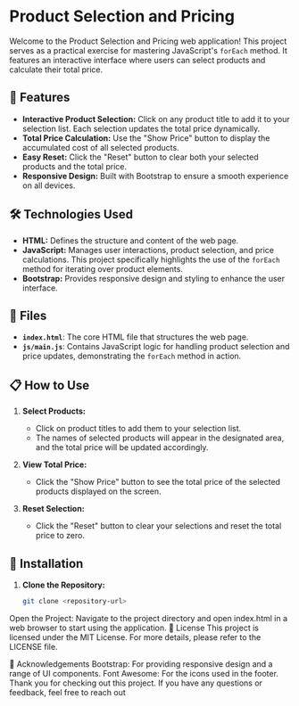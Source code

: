 # Product Selection and Pricing

Welcome to the Product Selection and Pricing web application! This project serves as a practical exercise for mastering JavaScript's `forEach` method. It features an interactive interface where users can select products and calculate their total price.

## 🚀 Features

- **Interactive Product Selection:** Click on any product title to add it to your selection list. Each selection updates the total price dynamically.
- **Total Price Calculation:** Use the "Show Price" button to display the accumulated cost of all selected products.
- **Easy Reset:** Click the "Reset" button to clear both your selected products and the total price.
- **Responsive Design:** Built with Bootstrap to ensure a smooth experience on all devices.

## 🛠 Technologies Used

- **HTML:** Defines the structure and content of the web page.
- **JavaScript:** Manages user interactions, product selection, and price calculations. This project specifically highlights the use of the `forEach` method for iterating over product elements.
- **Bootstrap:** Provides responsive design and styling to enhance the user interface.

## 📁 Files

- **`index.html`**: The core HTML file that structures the web page.
- **`js/main.js`**: Contains JavaScript logic for handling product selection and price updates, demonstrating the `forEach` method in action.

## 📋 How to Use

1. **Select Products:**
   - Click on product titles to add them to your selection list.
   - The names of selected products will appear in the designated area, and the total price will be updated accordingly.

2. **View Total Price:**
   - Click the "Show Price" button to see the total price of the selected products displayed on the screen.

3. **Reset Selection:**
   - Click the "Reset" button to clear your selections and reset the total price to zero.

## 🔧 Installation

1. **Clone the Repository:**
   ```bash
   git clone <repository-url>
Open the Project:
Navigate to the project directory and open index.html in a web browser to start using the application.
📜 License
This project is licensed under the MIT License. For more details, please refer to the LICENSE file.

🙌 Acknowledgements
Bootstrap: For providing responsive design and a range of UI components.
Font Awesome: For the icons used in the footer.
Thank you for checking out this project. If you have any questions or feedback, feel free to reach out

